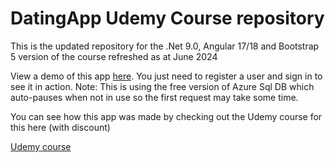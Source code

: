# DatingApp Udemy Course repository

This is the updated repository for the .Net 9.0, Angular 17/18 and Bootstrap 5 version of the course refreshed as at June 2024

View a demo of this app [here](https://dating-app-course.azurewebsites.net).   You just need to register a user and sign in to see it in action.  Note: This is using the free version of Azure Sql DB which auto-pauses when not in use so the first request may take some time.  

You can see how this app was made by checking out the Udemy course for this here (with discount)

[Udemy course](https://www.udemy.com/course/build-an-app-with-aspnet-core-and-angular-from-scratch/?couponCode=DAANGUPDATE16)
